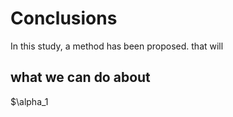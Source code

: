 # Conclusions
In this study, a method has been proposed. that will
## what we can do about
$\alpha_1